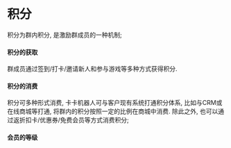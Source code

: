 # 积分

积分为群内积分, 是激励群成员的一种机制;

#### 积分的获取

群成员通过签到/打卡/邀请新人和参与游戏等多种方式获得积分.

#### 积分的消费

积分可多种形式消费, 卡卡机器人可与客户现有系统打通积分体系, 比如与CRM或在线商城等打通, 将群内的积分按照一定的比例在商城中消费. 除此之外, 也可以通过返折扣卡/优惠券/免费会员等方式消费积分;

#### 会员的等级





